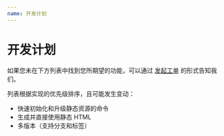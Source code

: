 ```yaml
---
name: 开发计划
---
```


# 开发计划

如果您未在下方列表中找到您所期望的功能，可以通过 [发起工单](https://github.com/peachdocs/peach/issues) 的形式告知我们。

列表根据实现的优先级排序，且可能发生变动：

- 快速初始化和升级静态资源的命令
- 生成并直接使用静态 HTML
- 多版本（支持分支和标签）